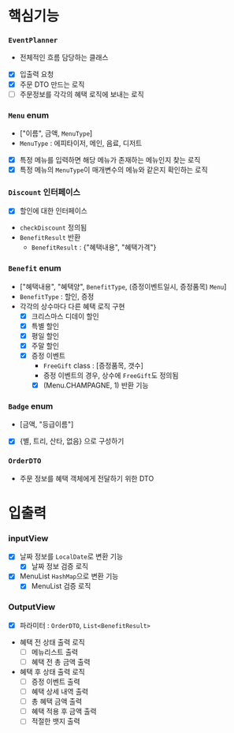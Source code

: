 
# 핵심기능
### `EventPlanner`
- 전체적인 흐름 담당하는 클래스
- [x] 입출력 요청
- [x] 주문 DTO 만드는 로직
- [ ] 주문정보를 각각의 혜택 로직에 보내는 로직

### `Menu` enum
- ["이름", 금액, `MenuType`]
- `MenuType` : 에피타이저, 메인, 음료, 디저트
- [x] 특정 메뉴를 입력하면 해당 메뉴가 존재하는 메뉴인지 찾는 로직
- [x] 특정 메뉴의 `MenuType`이 매개변수의 메뉴와 같은지 확인하는 로직

### `Discount` 인터페이스
- [x] 할인에 대한 인터페이스
- `checkDiscount` 정의됨
- `BenefitResult` 반환
  - `BenefitResult` : {"혜택내용", "혜택가격"}

### `Benefit` enum
- ["혜택내용", "혜택양", `BenefitType`, (증정이벤트일시, 증정품목) `Menu`]
- `BenefitType` : 할인, 증정
- 각각의 상수마다 다른 혜택 로직 구현
  - [x] 크리스마스 디데이 할인
  - [x] 특별 할인
  - [x] 평일 할인
  - [x] 주말 할인
  - [x] 증정 이벤트
    -  `FreeGift` class : [증정품목, 갯수]
    - 증정 이벤트의 경우, 상수에 `FreeGift`도 정의됨
    - [x] (Menu.CHAMPAGNE, 1) 반환 기능

### `Badge` enum 
- [금액, "등급이름"]
- [X] {별, 트리, 산타, 없음} 으로 구성하기

### `OrderDTO`
- 주문 정보를 혜택 객체에게 전달하기 위한 DTO

# 입출력
### inputView
- [x] 날짜 정보를 `LocalDate`로 변환 기능
  - [x] 날짜 정보 검증 로직
- [x] MenuList `HashMap`으로 변환 기능
  - [x] MenuList 검증 로직

### OutputView
- [X] 파라미터 : `OrderDTO`, `List<BenefitResult>` 
- 혜택 전 상태 출력 로직
  - [ ] 메뉴리스트 출력
  - [ ] 혜택 전 총 금액 출력
- 혜택 후 상태 출력 로직
  - [ ] 증정 이벤트 출력
  - [ ] 혜택 상세 내역 출력
  - [ ] 총 혜택 금액 출력
  - [ ] 혜택 적용 후 금액 출력
  - [ ] 적절한 뱃지 출력